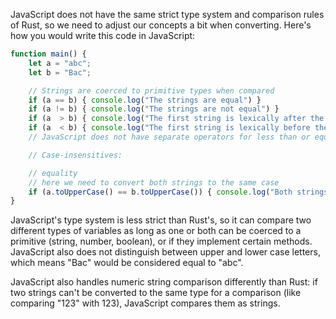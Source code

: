  JavaScript does not have the same strict type system and comparison rules of Rust, so we need to adjust our concepts a bit when converting. Here's how you would write this code in JavaScript:

```javascript
function main() {
    let a = "abc";
    let b = "Bac";

    // Strings are coerced to primitive types when compared
    if (a == b) { console.log("The strings are equal") }
    if (a != b) { console.log("The strings are not equal") }
    if (a  > b) { console.log("The first string is lexically after the second") }
    if (a  < b) { console.log("The first string is lexically before the second") }
    // JavaScript does not have separate operators for less than or equal to, just use the > and < checks

    // Case-insensitives:

    // equality
    // here we need to convert both strings to the same case
    if (a.toUpperCase() == b.toUpperCase()) { console.log("Both strings are equal when ignoring case") }
}
```

JavaScript's type system is less strict than Rust's, so it can compare two different types of variables as long as one or both can be coerced to a primitive (string, number, boolean), or if they implement certain methods. JavaScript also does not distinguish between upper and lower case letters, which means "Bac" would be considered equal to "abc".

JavaScript also handles numeric string comparison differently than Rust: if two strings can't be converted to the same type for a comparison (like comparing "123" with 123), JavaScript compares them as strings.
